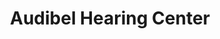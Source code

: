 ---
title: "Audibel Hearing Center"
url: /independence/audibel-hearing-center/
shop: hearing aids
---